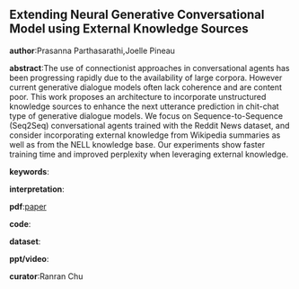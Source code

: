 ## Extending Neural Generative Conversational Model using External Knowledge Sources

**author**:Prasanna Parthasarathi,Joelle Pineau

**abstract**:The use of connectionist approaches in conversational agents has been progressing rapidly
due to the availability of large corpora. However current generative dialogue models often lack coherence and are content poor. This work proposes an architecture to incorporate unstructured knowledge sources to enhance the next utterance prediction in chit-chat type of generative dialogue models. We focus
on Sequence-to-Sequence (Seq2Seq) conversational agents trained with the Reddit News dataset, and consider incorporating external knowledge from Wikipedia summaries as well as from the NELL knowledge base. Our experiments show faster training time and improved perplexity when leveraging external knowledge.

**keywords**:

**interpretation**:

**pdf**:[paper](https://www.aclweb.org/anthology/D18-1073.pdf)

**code**:

**dataset**:

**ppt/video**:

**curator**:Ranran Chu